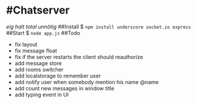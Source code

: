 #Chatserver
===
_eig halt total unnötig_
##Install
$ `npm install underscore socket.io express`
##Start
$ `node app.js`
##Todo
- fix layout
- fix message float
- fix if the server restarts the client should reauthorize
- add message store
- add rooms switcher
- add localstorage to remember user
- add notify user when somebody mention his name @name
- add count new messages in window title
- add typing event in UI
